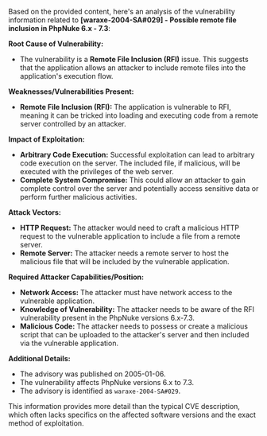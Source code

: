 Based on the provided content, here's an analysis of the vulnerability information related to **[waraxe-2004-SA#029] - Possible remote file inclusion in PhpNuke 6.x - 7.3**:

**Root Cause of Vulnerability:**
- The vulnerability is a **Remote File Inclusion (RFI)** issue. This suggests that the application allows an attacker to include remote files into the application's execution flow.

**Weaknesses/Vulnerabilities Present:**
- **Remote File Inclusion (RFI):** The application is vulnerable to RFI, meaning it can be tricked into loading and executing code from a remote server controlled by an attacker.

**Impact of Exploitation:**
- **Arbitrary Code Execution:** Successful exploitation can lead to arbitrary code execution on the server. The included file, if malicious, will be executed with the privileges of the web server.
- **Complete System Compromise:** This could allow an attacker to gain complete control over the server and potentially access sensitive data or perform further malicious activities.

**Attack Vectors:**
- **HTTP Request:** The attacker would need to craft a malicious HTTP request to the vulnerable application to include a file from a remote server.
- **Remote Server:** The attacker needs a remote server to host the malicious file that will be included by the vulnerable application.

**Required Attacker Capabilities/Position:**
- **Network Access:** The attacker must have network access to the vulnerable application.
- **Knowledge of Vulnerability:** The attacker needs to be aware of the RFI vulnerability present in the PhpNuke versions 6.x-7.3.
- **Malicious Code:** The attacker needs to possess or create a malicious script that can be uploaded to the attacker's server and then included via the vulnerable application.

**Additional Details:**
- The advisory was published on 2005-01-06.
- The vulnerability affects PhpNuke versions 6.x to 7.3.
- The advisory is identified as `waraxe-2004-SA#029`.

This information provides more detail than the typical CVE description, which often lacks specifics on the affected software versions and the exact method of exploitation.